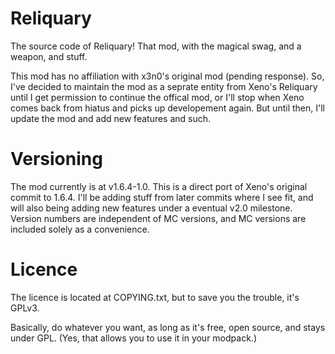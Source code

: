 Reliquary
=========

The source code of Reliquary! That mod, with the magical swag, and a weapon, and stuff.

This mod has no affiliation with x3n0's original mod (pending response). So, I've decided to maintain the mod as a seprate entity from Xeno's Reliquary until I get permission to continue the offical mod, or I'll stop when Xeno comes back from hiatus and picks up developement again. But until then, I'll update the mod and add new features and such.

Versioning
=========

The mod currently is at v1.6.4-1.0. This is a direct port of Xeno's original commit to 1.6.4. I'll be adding stuff from later commits where I see fit, and will also being adding new features under a eventual v2.0 milestone. Version numbers are independent of MC versions, and MC versions are included solely as a convenience. 

Licence
=========

The licence is located at COPYING.txt, but to save you the trouble, it's GPLv3. 

Basically, do whatever you want, as long as it's free, open source, and stays under GPL. (Yes, that allows you to use it in your modpack.)
